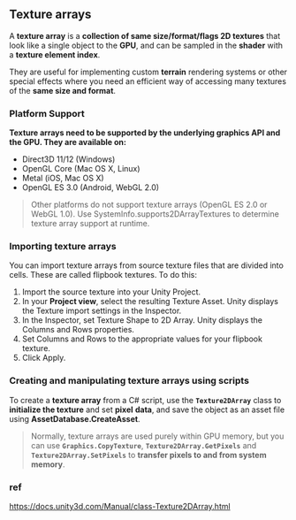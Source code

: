 ## Texture arrays

A **texture array** is a **collection of same size/format/flags 2D textures** that look like a single object to the **GPU**, 
and can be sampled in the **shader** with a **texture element index**. 

They are useful for implementing custom **terrain** rendering systems 
or other special effects where you need an efficient way of accessing many textures of the **same size and format**.


### Platform Support

**Texture arrays need to be supported by the underlying graphics API and the GPU. They are available on:**

- Direct3D 11/12 (Windows)
- OpenGL Core (Mac OS X, Linux)
- Metal (iOS, Mac OS X)
- OpenGL ES 3.0 (Android, WebGL 2.0)

> Other platforms do not support texture arrays (OpenGL ES 2.0 or WebGL 1.0). Use SystemInfo.supports2DArrayTextures to determine texture array support at runtime.


### Importing texture arrays

You can import texture arrays from source texture files that are divided into cells. These are called flipbook textures. To do this:


1. Import the source texture into your Unity Project.
2. In your **Project view**, select the resulting Texture Asset. Unity displays the Texture import settings in the Inspector.
3. In the Inspector, set Texture Shape to 2D Array. Unity displays the Columns and Rows properties.
4. Set Columns and Rows to the appropriate values for your flipbook texture.
5. Click Apply.


### Creating and manipulating texture arrays using scripts

To create a **texture array** from a C# script, use the **`Texture2DArray`** class to **initialize the texture** and set **pixel** **data**, and save the object as an asset file using **AssetDatabase.CreateAsset**.

> Normally, texture arrays are used purely within GPU memory, but you can use **`Graphics.CopyTexture`**, **`Texture2DArray.GetPixels`** and **`Texture2DArray.SetPixels`** to **transfer pixels to and from system memory**.



### ref
https://docs.unity3d.com/Manual/class-Texture2DArray.html

